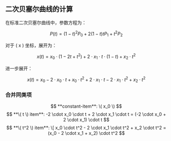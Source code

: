 ## 二次贝塞尔曲线的计算

在标准二次贝塞尔曲线中，参数方程为：

$$
P(t) = (1 - t)^2 P_0 + 2(1 - t)t P_1 + t^2 P_2
$$

对于 \( x \) 坐标，展开为：

$$
x(t) = x_0 \cdot (1 - 2t + t^2) + 2 \cdot x_1 \cdot t \cdot (1 - t) + x_2 \cdot t^2
$$

进一步展开：

$$
x(t) = x_0 - 2 \cdot x_0 \cdot t + x_0 \cdot t^2 + 2 \cdot x_1 \cdot t - 2 \cdot x_1 \cdot t^2 + x_2 \cdot t^2
$$

### 合并同类项

$$
**constant-item**:
\( x_0 \)
$$
$$
**\( t \) item**:
-2 \cdot x_0 \cdot t + 2 \cdot x_1 \cdot t = (-2 \cdot x_0 + 2 \cdot x_1) \cdot t
$$
$$
**\( t^2 \) item**:
\[
x_0 \cdot t^2 - 2 \cdot x_1 \cdot t^2 + x_2 \cdot t^2 = (x_0 - 2 \cdot x_1 + x_2) \cdot t^2
$$
